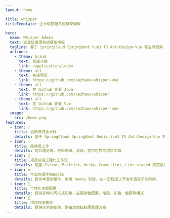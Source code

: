 ```yaml
---
layout: home

title: whisper
titleTemplate: 企业级管理系统框架模板

hero:
  name: Whisper Admin
  text: 企业级管理系统框架模板
  tagline: 基于 SpringCloud SpringBoot Vue3 TS Ant-Design-Vue 等主流框架
  actions:
    - theme: brand
      text: 快速开始
      link: /application/index
    - theme: alt
      text: 在线预览
      link: https://github.com/xazhaox/whisper-vue
    - theme: alt
      text: 在 Github 查看 Java
      link: https://github.com/xazhaox/whisper
    - theme: alt
      text: 在 Github 查看 Vue
      link: https://github.com/xazhaox/whisper-vue
  image:
    src: /home.png
features:
  - icon: 🎉
    title: 最新流行技术栈
    details: 基于 SpringCloud SpringBoot Redis Vue3 TS Ant-Design-Vue 等最新技术栈开发
  - icon: ✨
    title: 简单易上手
    details: 前后端分离，代码简单、易读，提供可靠的项目文档
  - icon: 🚀
    title: 规范前端工程化工作流
    details: 配置 Eslint、Prettier、Husky、Commitlint、Lint-staged 规范前端工程代码规范
  - icon: ⚒
    title: 丰富的组件和Hooks
    details: 提供丰富的组件、常用 Hooks 封装，在一定程度上节省你造轮子的时间
  - icon: 🎨
    title: 个性化主题配置
    details: 提供多种布局方式切换，主题颜色配置，暗黑、灰色、色弱等模式
  - icon: 🔐
    title: 项目权限管理
    details: 提供简单的菜单、路由及按钮权限管理方案
---
```


